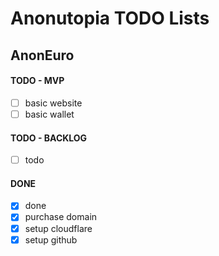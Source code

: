 # Anonutopia TODO Lists

## AnonEuro

#### TODO - MVP

- [ ] basic website
- [ ] basic wallet

#### TODO - BACKLOG

- [ ] todo

#### DONE

- [x] done
- [x] purchase domain
- [x] setup cloudflare
- [x] setup github
